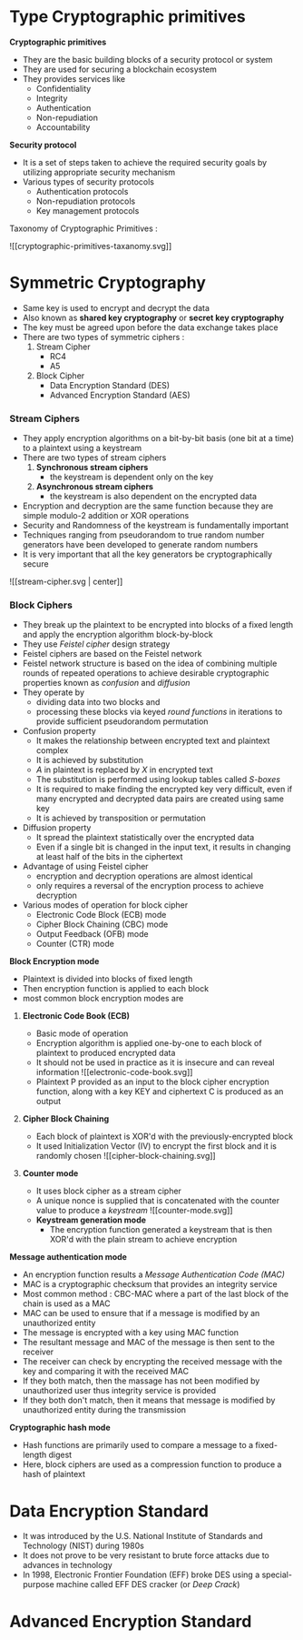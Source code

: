 # Type Cryptographic primitives

**Cryptographic primitives** 
- They are the basic building blocks of a security protocol or system
- They are used for securing a blockchain ecosystem
- They provides services like
	- Confidentiality
	- Integrity
	- Authentication
	- Non-repudiation
	- Accountability

**Security protocol** 
- It is a set of steps taken to achieve the required security goals by utilizing appropriate security mechanism
- Various types of security protocols
	- Authentication protocols
	- Non-repudiation protocols
	- Key management protocols

Taxonomy of Cryptographic Primitives :

![[cryptographic-primitives-taxanomy.svg]]

# Symmetric Cryptography

- Same key is used to encrypt and decrypt the data
- Also known as **shared key cryptography** or **secret key cryptography**
- The key must be agreed upon before the data exchange takes place
- There are two types of symmetric ciphers :
	1. Stream Cipher
		- RC4
		- A5
	2. Block Cipher
		- Data Encryption Standard (DES)
		- Advanced Encryption Standard (AES)

### Stream Ciphers
- They apply encryption algorithms on a bit-by-bit basis (one bit at a time) to a plaintext using a keystream
- There are two types of stream ciphers
	1. **Synchronous stream ciphers**
		- the keystream is dependent only on the key
	2. **Asynchronous stream ciphers**
		- the keystream is also dependent on the encrypted data
- Encryption and decryption are the same function because they are simple modulo-2 addition or XOR operations
- Security and Randomness of the keystream is fundamentally important
- Techniques ranging from pseudorandom to true random number generators have been developed to generate random numbers
- It is very important that all the key generators be cryptographically secure

![[stream-cipher.svg | center]]

### Block Ciphers
- They break up the plaintext to be encrypted into blocks of a fixed length and apply the encryption algorithm block-by-block
- They use *Feistel cipher* design strategy
- Feistel ciphers are based on the Feistel network
- Feistel network structure is based on the idea of combining multiple rounds of repeated operations to achieve desirable cryptographic properties known as *confusion* and *diffusion*
- They operate by
	- dividing  data into two blocks and
	- processing these blocks via keyed *round functions* in iterations to provide sufficient pseudorandom permutation
- Confusion property
	- It makes the relationship between encrypted text and plaintext complex
	- It is achieved by substitution
	- *A* in plaintext is replaced by *X* in encrypted text
	- The substitution is performed using lookup tables called *S-boxes*
	- It is required to make finding the encrypted key very difficult, even if many encrypted and decrypted data pairs are created using same key
	- It is achieved by transposition or permutation
- Diffusion property
	- It spread the plaintext statistically over the encrypted data
	- Even if a single bit is changed in the input text, it results in changing at least half of the bits in the ciphertext
- Advantage of using Feistel cipher
	- encryption and decryption operations are almost identical
	- only requires a reversal of the encryption process to achieve decryption
- Various modes of operation for block cipher
	- Electronic Code Block (ECB) mode
	- Cipher Block Chaining (CBC) mode
	- Output Feedback (OFB) mode
	- Counter (CTR) mode

**Block Encryption mode**
- Plaintext is divided into blocks of fixed length
- Then encryption function is applied to each block
- most common block encryption modes are
1. **Electronic Code Book (ECB)**
	- Basic mode of operation
	- Encryption algorithm is applied one-by-one to each block of plaintext to produced encrypted data
	- It should not be used in practice as it is insecure and can reveal information
	![[electronic-code-book.svg]]
	- Plaintext P provided as an input to the block cipher encryption function, along with a key KEY and ciphertext C is produced as an output
	
2. **Cipher Block Chaining**
	- Each block of plaintext is XOR'd with the previously-encrypted block
	- It used Initialization Vector (IV) to encrypt the first block and it is randomly chosen
	![[cipher-block-chaining.svg]]

3. **Counter mode**
	- It uses block cipher as a stream cipher
	- A unique nonce is supplied that is concatenated with the counter value to produce a *keystream*
	![[counter-mode.svg]]
	- **Keystream generation mode**
		- The encryption function generated a keystream that is then XOR'd with the plain stream to achieve encryption

**Message authentication mode**
- An encryption function results a *Message Authentication Code (MAC)*
- MAC is a cryptographic checksum that provides an integrity service
- Most common method : CBC-MAC where a part of the last block of the chain is used as a MAC
- MAC can be used to ensure that if a message is modified by an unauthorized entity
- The message is encrypted with a key using MAC function
- The resultant message and MAC of the message is then sent to the receiver
- The receiver can check by encrypting the received message with the key and comparing it with the received MAC
- If they both match, then the massage has not been modified by unauthorized user thus integrity service is provided
- If they both don't match, then it means that message is modified by unauthorized entity during the transmission

**Cryptographic hash mode**
- Hash functions are primarily used to compare a message to a fixed-length digest
- Here, block ciphers are used as a compression function to produce a hash of plaintext

# Data Encryption Standard

- It was introduced by the U.S. National Institute of Standards and Technology (NIST) during 1980s
- It does not prove to be very resistant to brute force attacks due to advances in technology
- In 1998, Electronic Frontier Foundation (EFF) broke DES using a special-purpose machine called EFF DES cracker (or *Deep Crack*)

# Advanced Encryption Standard